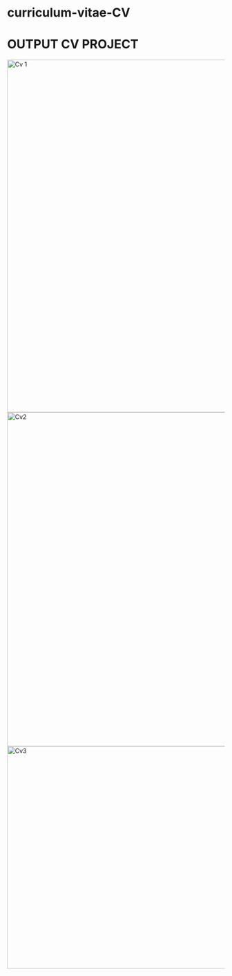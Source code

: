 # curriculum-vitae-CV

# OUTPUT CV PROJECT 

<img width="1882" height="816" alt="Cv 1" src="https://github.com/user-attachments/assets/b64cf483-87c7-4827-9626-9fb7ddd8f994" />
<img width="1886" height="773" alt="Cv2" src="https://github.com/user-attachments/assets/e58f5299-052d-451d-a514-7644acdd3ca6" />
<img width="1868" height="515" alt="Cv3" src="https://github.com/user-attachments/assets/8feab599-7335-48c6-b951-5e82e8abb583" />
